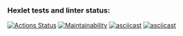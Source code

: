 ### Hexlet tests and linter status:
[![Actions Status](https://github.com/Arcodile/python-project-49/workflows/hexlet-check/badge.svg)](https://github.com/Arcodile/python-project-49/actions)
[![Maintainability](https://api.codeclimate.com/v1/badges/a30c06db301f87cdc3df/maintainability)](https://codeclimate.com/github/Arcodile/python-project-49/maintainability)
[![asciicast](https://asciinema.org/a/3V616IZ5HZUfC9vNVMaMQITdT.svg)](https://asciinema.org/a/3V616IZ5HZUfC9vNVMaMQITdT)
[![asciicast](https://asciinema.org/a/VdDgtAE2KySlai2TOl0esCZJC.svg)](https://asciinema.org/a/VdDgtAE2KySlai2TOl0esCZJC)